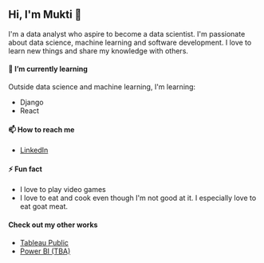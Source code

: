 ## Hi, I'm Mukti 👋

I'm a data analyst who aspire to become a data scientist. I'm passionate about data science, machine learning and software development. I love to learn new things and share my knowledge with others.

#### 🌱 I’m currently learning

Outside data science and machine learning, I'm learning:
- Django
- React

#### 📫 How to reach me

- [LinkedIn](https://www.linkedin.com/in/simukst/)

#### ⚡ Fun fact

- I love to play video games
- I love to eat and cook even though I'm not good at it. I especially love to eat goat meat.

#### Check out my other works

- [Tableau Public](https://public.tableau.com/profile/mukti.setyaji/)
- [Power BI (TBA)](#)